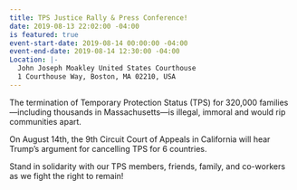 ```yaml
---
title: TPS Justice Rally & Press Conference!
date: 2019-08-13 22:02:00 -04:00
is featured: true
event-start-date: 2019-08-14 00:00:00 -04:00
event-end-date: 2019-08-14 12:30:00 -04:00
Location: |-
  John Joseph Moakley United States Courthouse
  1 Courthouse Way, Boston, MA 02210, USA
---
```


The termination of Temporary Protection Status (TPS) for 320,000 families—including thousands in Massachusetts—is illegal, immoral and would rip communities apart. 

On August 14th, the 9th Circuit Court of Appeals in California will hear Trump’s argument for cancelling TPS for 6 countries. 

Stand in solidarity with our TPS members, friends, family, and co-workers as we fight the right to remain!